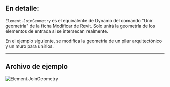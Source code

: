 ## En detalle:
`Element.JoinGeometry` es el equivalente de Dynamo del comando "Unir geometría" de la ficha Modificar de Revit. Solo unirá la geometría de los elementos de entrada si se intersecan realmente.

En el ejemplo siguiente, se modifica la geometría de un pilar arquitectónico y un muro para unirlos.
___
## Archivo de ejemplo

![Element.JoinGeometry](./Revit.Elements.Element.JoinGeometry_img.jpg)
